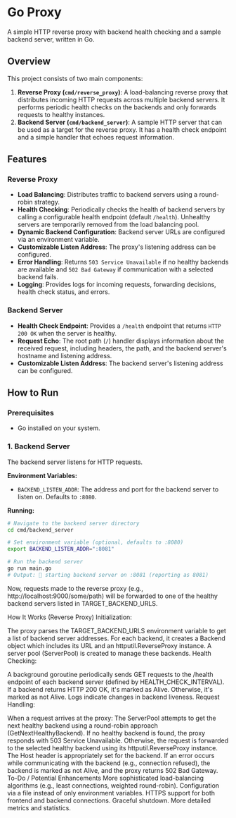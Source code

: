 # Go Proxy

A simple HTTP reverse proxy with backend health checking and a sample backend server, written in Go.

## Overview

This project consists of two main components:

1.  **Reverse Proxy (`cmd/reverse_proxy`)**: A load-balancing reverse proxy that distributes incoming HTTP requests across multiple backend servers. It performs periodic health checks on the backends and only forwards requests to healthy instances.
2.  **Backend Server (`cmd/backend_server`)**: A sample HTTP server that can be used as a target for the reverse proxy. It has a health check endpoint and a simple handler that echoes request information.

## Features

### Reverse Proxy

* **Load Balancing**: Distributes traffic to backend servers using a round-robin strategy.
* **Health Checking**: Periodically checks the health of backend servers by calling a configurable health endpoint (default `/health`). Unhealthy servers are temporarily removed from the load balancing pool.
* **Dynamic Backend Configuration**: Backend server URLs are configured via an environment variable.
* **Customizable Listen Address**: The proxy's listening address can be configured.
* **Error Handling**: Returns `503 Service Unavailable` if no healthy backends are available and `502 Bad Gateway` if communication with a selected backend fails.
* **Logging**: Provides logs for incoming requests, forwarding decisions, health check status, and errors.

### Backend Server

* **Health Check Endpoint**: Provides a `/health` endpoint that returns `HTTP 200 OK` when the server is healthy.
* **Request Echo**: The root path (`/`) handler displays information about the received request, including headers, the path, and the backend server's hostname and listening address.
* **Customizable Listen Address**: The backend server's listening address can be configured.

## How to Run

### Prerequisites

* Go installed on your system.

### 1. Backend Server

The backend server listens for HTTP requests.

**Environment Variables:**

* `BACKEND_LISTEN_ADDR`: The address and port for the backend server to listen on. Defaults to `:8080`.

**Running:**

```bash
# Navigate to the backend server directory
cd cmd/backend_server

# Set environment variable (optional, defaults to :8080)
export BACKEND_LISTEN_ADDR=":8081"

# Run the backend server
go run main.go
# Output: 🚀 starting backend server on :8081 (reporting as 8081)
```

Now, requests made to the reverse proxy (e.g., http://localhost:9000/some/path) will be forwarded to one of the healthy backend servers listed in TARGET_BACKEND_URLS.

How It Works (Reverse Proxy)
Initialization:

The proxy parses the TARGET_BACKEND_URLS environment variable to get a list of backend server addresses.
For each backend, it creates a Backend object which includes its URL and an httputil.ReverseProxy instance.
A server pool (ServerPool) is created to manage these backends.
Health Checking:

A background goroutine periodically sends GET requests to the /health endpoint of each backend server (defined by HEALTH_CHECK_INTERVAL).
If a backend returns HTTP 200 OK, it's marked as Alive. Otherwise, it's marked as not Alive.
Logs indicate changes in backend liveness.
Request Handling:

When a request arrives at the proxy:
The ServerPool attempts to get the next healthy backend using a round-robin approach (GetNextHealthyBackend).
If no healthy backend is found, the proxy responds with 503 Service Unavailable.
Otherwise, the request is forwarded to the selected healthy backend using its httputil.ReverseProxy instance.
The Host header is appropriately set for the backend.
If an error occurs while communicating with the backend (e.g., connection refused), the backend is marked as not Alive, and the proxy returns 502 Bad Gateway.
To-Do / Potential Enhancements
More sophisticated load-balancing algorithms (e.g., least connections, weighted round-robin).
Configuration via a file instead of only environment variables.
HTTPS support for both frontend and backend connections.
Graceful shutdown.
More detailed metrics and statistics.
